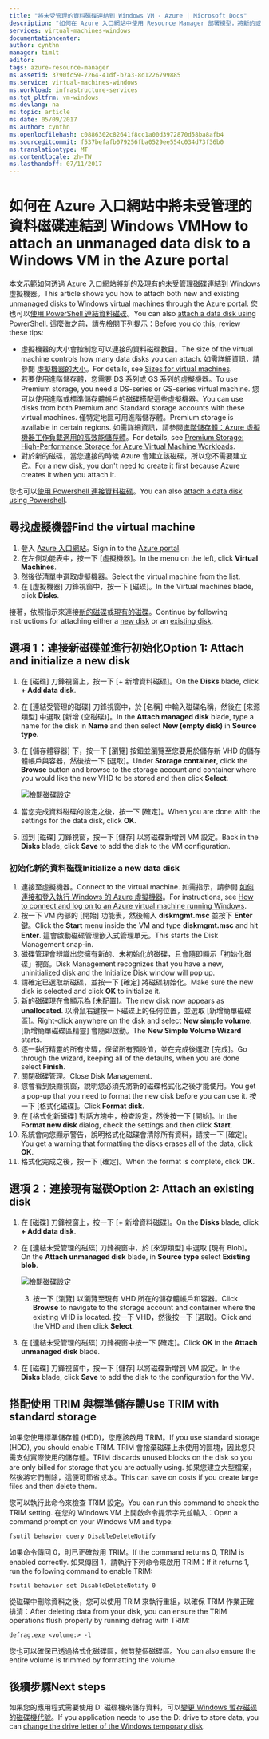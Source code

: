 ```yaml
---
title: "將未受管理的資料磁碟連結到 Windows VM - Azure | Microsoft Docs"
description: "如何在 Azure 入口網站中使用 Resource Manager 部署模型，將新的或現有的未受管理資料磁碟連結到 Windows VM。"
services: virtual-machines-windows
documentationcenter: 
author: cynthn
manager: timlt
editor: 
tags: azure-resource-manager
ms.assetid: 3790fc59-7264-41df-b7a3-8d1226799885
ms.service: virtual-machines-windows
ms.workload: infrastructure-services
ms.tgt_pltfrm: vm-windows
ms.devlang: na
ms.topic: article
ms.date: 05/09/2017
ms.author: cynthn
ms.openlocfilehash: c0886302c82641f8cc1a00d3972870d58ba8afb4
ms.sourcegitcommit: f537befafb079256fba0529ee554c034d73f36b0
ms.translationtype: MT
ms.contentlocale: zh-TW
ms.lasthandoff: 07/11/2017
---
```

# <a name="how-to-attach-an-unmanaged-data-disk-to-a-windows-vm-in-the-azure-portal"></a><span data-ttu-id="a0d86-103">如何在 Azure 入口網站中將未受管理的資料磁碟連結到 Windows VM</span><span class="sxs-lookup"><span data-stu-id="a0d86-103">How to attach an unmanaged data disk to a Windows VM in the Azure portal</span></span>

<span data-ttu-id="a0d86-104">本文示範如何透過 Azure 入口網站將新的及現有的未受管理磁碟連結到 Windows 虛擬機器。</span><span class="sxs-lookup"><span data-stu-id="a0d86-104">This article shows you how to attach both new and existing unmanaged disks to Windows virtual machines through the Azure portal.</span></span> <span data-ttu-id="a0d86-105">您也可以[使用 PowerShell 連結資料磁碟](./attach-disk-ps.md)。</span><span class="sxs-lookup"><span data-stu-id="a0d86-105">You can also [attach a data disk using PowerShell](./attach-disk-ps.md).</span></span> <span data-ttu-id="a0d86-106">這麼做之前，請先檢閱下列提示：</span><span class="sxs-lookup"><span data-stu-id="a0d86-106">Before you do this, review these tips:</span></span>

* <span data-ttu-id="a0d86-107">虛擬機器的大小會控制您可以連接的資料磁碟數目。</span><span class="sxs-lookup"><span data-stu-id="a0d86-107">The size of the virtual machine controls how many data disks you can attach.</span></span> <span data-ttu-id="a0d86-108">如需詳細資訊，請參閱 [虛擬機器的大小](sizes.md)。</span><span class="sxs-lookup"><span data-stu-id="a0d86-108">For details, see [Sizes for virtual machines](sizes.md).</span></span>
* <span data-ttu-id="a0d86-109">若要使用進階儲存體，您需要 DS 系列或 GS 系列的虛擬機器。</span><span class="sxs-lookup"><span data-stu-id="a0d86-109">To use Premium storage, you need a DS-series or GS-series virtual machine.</span></span> <span data-ttu-id="a0d86-110">您可以使用進階或標準儲存體帳戶的磁碟搭配這些虛擬機器。</span><span class="sxs-lookup"><span data-stu-id="a0d86-110">You can use disks from both Premium and Standard storage accounts with these virtual machines.</span></span> <span data-ttu-id="a0d86-111">僅特定地區可用進階儲存體。</span><span class="sxs-lookup"><span data-stu-id="a0d86-111">Premium storage is available in certain regions.</span></span> <span data-ttu-id="a0d86-112">如需詳細資訊，請參閱[進階儲存體：Azure 虛擬機器工作負載適用的高效能儲存體](../../storage/storage-premium-storage.md?toc=%2fazure%2fvirtual-machines%2fwindows%2ftoc.json)。</span><span class="sxs-lookup"><span data-stu-id="a0d86-112">For details, see [Premium Storage: High-Performance Storage for Azure Virtual Machine Workloads](../../storage/storage-premium-storage.md?toc=%2fazure%2fvirtual-machines%2fwindows%2ftoc.json).</span></span>
* <span data-ttu-id="a0d86-113">對於新的磁碟，當您連接的時候 Azure 會建立該磁碟，所以您不需要建立它。</span><span class="sxs-lookup"><span data-stu-id="a0d86-113">For a new disk, you don't need to create it first because Azure creates it when you attach it.</span></span>


<span data-ttu-id="a0d86-114">您也可以[使用 Powershell 連接資料磁碟](attach-disk-ps.md)。</span><span class="sxs-lookup"><span data-stu-id="a0d86-114">You can also [attach a data disk using Powershell](attach-disk-ps.md).</span></span>


## <a name="find-the-virtual-machine"></a><span data-ttu-id="a0d86-115">尋找虛擬機器</span><span class="sxs-lookup"><span data-stu-id="a0d86-115">Find the virtual machine</span></span>
1. <span data-ttu-id="a0d86-116">登入 [Azure 入口網站](https://portal.azure.com/)。</span><span class="sxs-lookup"><span data-stu-id="a0d86-116">Sign in to the [Azure portal](https://portal.azure.com/).</span></span>
2. <span data-ttu-id="a0d86-117">在左側功能表中，按一下 [虛擬機器]。</span><span class="sxs-lookup"><span data-stu-id="a0d86-117">In the menu on the left, click **Virtual Machines**.</span></span>
3. <span data-ttu-id="a0d86-118">然後從清單中選取虛擬機器。</span><span class="sxs-lookup"><span data-stu-id="a0d86-118">Select the virtual machine from the list.</span></span>
4. <span data-ttu-id="a0d86-119">在 [虛擬機器] 刀鋒視窗中，按一下 [磁碟]。</span><span class="sxs-lookup"><span data-stu-id="a0d86-119">In the Virtual machines blade, click **Disks**.</span></span>
   
<span data-ttu-id="a0d86-120">接著，依照指示來連接[新的磁碟](#option-1-attach-a-new-disk)或[現有的磁碟](#option-2-attach-an-existing-disk)。</span><span class="sxs-lookup"><span data-stu-id="a0d86-120">Continue by following instructions for attaching either a [new disk](#option-1-attach-a-new-disk) or an [existing disk](#option-2-attach-an-existing-disk).</span></span>

## <a name="option-1-attach-and-initialize-a-new-disk"></a><span data-ttu-id="a0d86-121">選項 1：連接新磁碟並進行初始化</span><span class="sxs-lookup"><span data-stu-id="a0d86-121">Option 1: Attach and initialize a new disk</span></span>
1. <span data-ttu-id="a0d86-122">在 [磁碟] 刀鋒視窗上，按一下 [+ 新增資料磁碟]。</span><span class="sxs-lookup"><span data-stu-id="a0d86-122">On the **Disks** blade, click **+ Add data disk**.</span></span>
2. <span data-ttu-id="a0d86-123">在 [連結受管理的磁碟] 刀鋒視窗中，於 [名稱] 中輸入磁碟名稱，然後在 [來源類型] 中選取 [新增 (空磁碟)]。</span><span class="sxs-lookup"><span data-stu-id="a0d86-123">In the **Attach managed disk** blade, type a name for the disk in **Name** and then select **New (empty disk)** in **Source type**.</span></span>
3. <span data-ttu-id="a0d86-124">在 [儲存體容器] 下，按一下 [瀏覽] 按鈕並瀏覽至您要用於儲存新 VHD 的儲存體帳戶與容器，然後按一下 [選取]。</span><span class="sxs-lookup"><span data-stu-id="a0d86-124">Under **Storage container**, click the **Browse** button and browse to the storage account and container where you would like the new VHD to be stored and then click **Select**.</span></span> 
  
   ![檢閱磁碟設定](./media/attach-disk-portal/attach-empty-unmanaged.png)
   
3. <span data-ttu-id="a0d86-126">當您完成資料磁碟的設定之後，按一下 [確定]。</span><span class="sxs-lookup"><span data-stu-id="a0d86-126">When you are done with the settings for the data disk, click **OK**.</span></span>
4. <span data-ttu-id="a0d86-127">回到 [磁碟] 刀鋒視窗，按一下 [儲存] 以將磁碟新增到 VM 設定。</span><span class="sxs-lookup"><span data-stu-id="a0d86-127">Back in the **Disks** blade, click **Save** to add the disk to the VM configuration.</span></span>


### <a name="initialize-a-new-data-disk"></a><span data-ttu-id="a0d86-128">初始化新的資料磁碟</span><span class="sxs-lookup"><span data-stu-id="a0d86-128">Initialize a new data disk</span></span>

1. <span data-ttu-id="a0d86-129">連接至虛擬機器。</span><span class="sxs-lookup"><span data-stu-id="a0d86-129">Connect to the virtual machine.</span></span> <span data-ttu-id="a0d86-130">如需指示，請參閱 [如何連接和登入執行 Windows 的 Azure 虛擬機器](connect-logon.md?toc=%2fazure%2fvirtual-machines%2fwindows%2ftoc.json)。</span><span class="sxs-lookup"><span data-stu-id="a0d86-130">For instructions, see [How to connect and log on to an Azure virtual machine running Windows](connect-logon.md?toc=%2fazure%2fvirtual-machines%2fwindows%2ftoc.json).</span></span>
1. <span data-ttu-id="a0d86-131">按一下 VM 內部的 [開始] 功能表，然後輸入 **diskmgmt.msc** 並按下 **Enter** 鍵。</span><span class="sxs-lookup"><span data-stu-id="a0d86-131">Click the **Start** menu inside the VM and type **diskmgmt.msc** and hit **Enter**.</span></span> <span data-ttu-id="a0d86-132">這會啟動磁碟管理嵌入式管理單元。</span><span class="sxs-lookup"><span data-stu-id="a0d86-132">This starts the Disk Management snap-in.</span></span>
2. <span data-ttu-id="a0d86-133">磁碟管理會辨識出您擁有新的、未初始化的磁碟，且會隨即顯示「初始化磁碟」視窗。</span><span class="sxs-lookup"><span data-stu-id="a0d86-133">Disk Management recognizes that you have a new, uninitialized disk and the Initialize Disk window will pop up.</span></span>
3. <span data-ttu-id="a0d86-134">請確定已選取新磁碟，並按一下 [確定] 將磁碟初始化。</span><span class="sxs-lookup"><span data-stu-id="a0d86-134">Make sure the new disk is selected and click **OK** to initialize it.</span></span>
4. <span data-ttu-id="a0d86-135">新的磁碟現在會顯示為 [未配置]。</span><span class="sxs-lookup"><span data-stu-id="a0d86-135">The new disk now appears as **unallocated**.</span></span> <span data-ttu-id="a0d86-136">以滑鼠右鍵按一下磁碟上的任何位置，並選取 [新增簡單磁碟區]。</span><span class="sxs-lookup"><span data-stu-id="a0d86-136">Right-click anywhere on the disk and select **New simple volume**.</span></span> <span data-ttu-id="a0d86-137">[新增簡單磁碟區精靈] 會隨即啟動。</span><span class="sxs-lookup"><span data-stu-id="a0d86-137">The **New Simple Volume Wizard** starts.</span></span>
5. <span data-ttu-id="a0d86-138">逐一執行精靈的所有步驟，保留所有預設值，並在完成後選取 [完成]。</span><span class="sxs-lookup"><span data-stu-id="a0d86-138">Go through the wizard, keeping all of the defaults, when you are done select **Finish**.</span></span>
6. <span data-ttu-id="a0d86-139">關閉磁碟管理。</span><span class="sxs-lookup"><span data-stu-id="a0d86-139">Close Disk Management.</span></span>
7. <span data-ttu-id="a0d86-140">您會看到快顯視窗，說明您必須先將新的磁碟格式化之後才能使用。</span><span class="sxs-lookup"><span data-stu-id="a0d86-140">You get a pop-up that you need to format the new disk before you can use it.</span></span> <span data-ttu-id="a0d86-141">按一下 [格式化磁碟]。</span><span class="sxs-lookup"><span data-stu-id="a0d86-141">Click **Format disk**.</span></span>
8. <span data-ttu-id="a0d86-142">在 [格式化新磁碟] 對話方塊中，檢查設定，然後按一下 [開始]。</span><span class="sxs-lookup"><span data-stu-id="a0d86-142">In the **Format new disk** dialog, check the settings and then click **Start**.</span></span>
9. <span data-ttu-id="a0d86-143">系統會向您顯示警告，說明格式化磁碟會清除所有資料，請按一下 [確定]。</span><span class="sxs-lookup"><span data-stu-id="a0d86-143">You get a warning that formatting the disks erases all of the data, click **OK**.</span></span>
10. <span data-ttu-id="a0d86-144">格式化完成之後，按一下 [確定]。</span><span class="sxs-lookup"><span data-stu-id="a0d86-144">When the format is complete, click **OK**.</span></span>


## <a name="option-2-attach-an-existing-disk"></a><span data-ttu-id="a0d86-145">選項 2：連接現有磁碟</span><span class="sxs-lookup"><span data-stu-id="a0d86-145">Option 2: Attach an existing disk</span></span>
1. <span data-ttu-id="a0d86-146">在 [磁碟] 刀鋒視窗上，按一下 [+ 新增資料磁碟]。</span><span class="sxs-lookup"><span data-stu-id="a0d86-146">On the **Disks** blade, click **+ Add data disk**.</span></span>
2. <span data-ttu-id="a0d86-147">在 [連結未受管理的磁碟] 刀鋒視窗中，於 [來源類型] 中選取 [現有 Blob]。</span><span class="sxs-lookup"><span data-stu-id="a0d86-147">On the **Attach unmanaged disk** blade, in **Source type** select **Existing blob**.</span></span>

    ![檢閱磁碟設定](./media/attach-disk-portal/attach-existing-unmanaged.png)

    3. <span data-ttu-id="a0d86-149">按一下 [瀏覽] 以瀏覽至現有 VHD 所在的儲存體帳戶和容器。</span><span class="sxs-lookup"><span data-stu-id="a0d86-149">Click **Browse** to navigate to the storage account and container where the existing VHD is located.</span></span> <span data-ttu-id="a0d86-150">按一下 VHD，然後按一下 [選取]。</span><span class="sxs-lookup"><span data-stu-id="a0d86-150">Click and the VHD and then click **Select**.</span></span>
4. <span data-ttu-id="a0d86-151">在 [連結未受管理的磁碟] 刀鋒視窗中按一下 [確定]。</span><span class="sxs-lookup"><span data-stu-id="a0d86-151">Click **OK** in the **Attach unmanaged disk** blade.</span></span>
5. <span data-ttu-id="a0d86-152">在 [磁碟] 刀鋒視窗中，按一下 [儲存] 以將磁碟新增到 VM 設定。</span><span class="sxs-lookup"><span data-stu-id="a0d86-152">In the **Disks** blade, click **Save** to add the disk to the configuration for the VM.</span></span>
   


## <a name="use-trim-with-standard-storage"></a><span data-ttu-id="a0d86-153">搭配使用 TRIM 與標準儲存體</span><span class="sxs-lookup"><span data-stu-id="a0d86-153">Use TRIM with standard storage</span></span>

<span data-ttu-id="a0d86-154">如果您使用標準儲存體 (HDD)，您應該啟用 TRIM。</span><span class="sxs-lookup"><span data-stu-id="a0d86-154">If you use standard storage (HDD), you should enable TRIM.</span></span> <span data-ttu-id="a0d86-155">TRIM 會捨棄磁碟上未使用的區塊，因此您只需支付實際使用的儲存體。</span><span class="sxs-lookup"><span data-stu-id="a0d86-155">TRIM discards unused blocks on the disk so you are only billed for storage that you are actually using.</span></span> <span data-ttu-id="a0d86-156">如果您建立大型檔案，然後將它們刪除，這便可節省成本。</span><span class="sxs-lookup"><span data-stu-id="a0d86-156">This can save on costs if you create large files and then delete them.</span></span> 

<span data-ttu-id="a0d86-157">您可以執行此命令來檢查 TRIM 設定。</span><span class="sxs-lookup"><span data-stu-id="a0d86-157">You can run this command to check the TRIM setting.</span></span> <span data-ttu-id="a0d86-158">在您的 Windows VM 上開啟命令提示字元並輸入︰</span><span class="sxs-lookup"><span data-stu-id="a0d86-158">Open a command prompt on your Windows VM and type:</span></span>

```
fsutil behavior query DisableDeleteNotify
```

<span data-ttu-id="a0d86-159">如果命令傳回 0，則已正確啟用 TRIM。</span><span class="sxs-lookup"><span data-stu-id="a0d86-159">If the command returns 0, TRIM is enabled correctly.</span></span> <span data-ttu-id="a0d86-160">如果傳回 1，請執行下列命令來啟用 TRIM：</span><span class="sxs-lookup"><span data-stu-id="a0d86-160">If it returns 1, run the following command to enable TRIM:</span></span>
```
fsutil behavior set DisableDeleteNotify 0
```

<span data-ttu-id="a0d86-161">從磁碟中刪除資料之後，您可以使用 TRIM 來執行重組，以確保 TRIM 作業正確排清：</span><span class="sxs-lookup"><span data-stu-id="a0d86-161">After deleting data from your disk, you can ensure the TRIM operations flush properly by running defrag with TRIM:</span></span>

```
defrag.exe <volume:> -l
```

<span data-ttu-id="a0d86-162">您也可以確保已透過格式化磁碟區，修剪整個磁碟區。</span><span class="sxs-lookup"><span data-stu-id="a0d86-162">You can also ensure the entire volume is trimmed by formatting the volume.</span></span>


## <a name="next-steps"></a><span data-ttu-id="a0d86-163">後續步驟</span><span class="sxs-lookup"><span data-stu-id="a0d86-163">Next steps</span></span>
<span data-ttu-id="a0d86-164">如果您的應用程式需要使用 D: 磁碟機來儲存資料，可以[變更 Windows 暫存磁碟的磁碟機代號](change-drive-letter.md?toc=%2fazure%2fvirtual-machines%2fwindows%2fclassic%2ftoc.json)。</span><span class="sxs-lookup"><span data-stu-id="a0d86-164">If you application needs to use the D: drive to store data, you can [change the drive letter of the Windows temporary disk](change-drive-letter.md?toc=%2fazure%2fvirtual-machines%2fwindows%2fclassic%2ftoc.json).</span></span>

